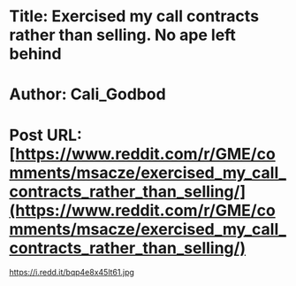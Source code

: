 # Title: Exercised my call contracts rather than selling. No ape left behind
# Author: Cali_Godbod
# Post URL: [https://www.reddit.com/r/GME/comments/msacze/exercised_my_call_contracts_rather_than_selling/](https://www.reddit.com/r/GME/comments/msacze/exercised_my_call_contracts_rather_than_selling/)


https://i.redd.it/bqp4e8x45lt61.jpg